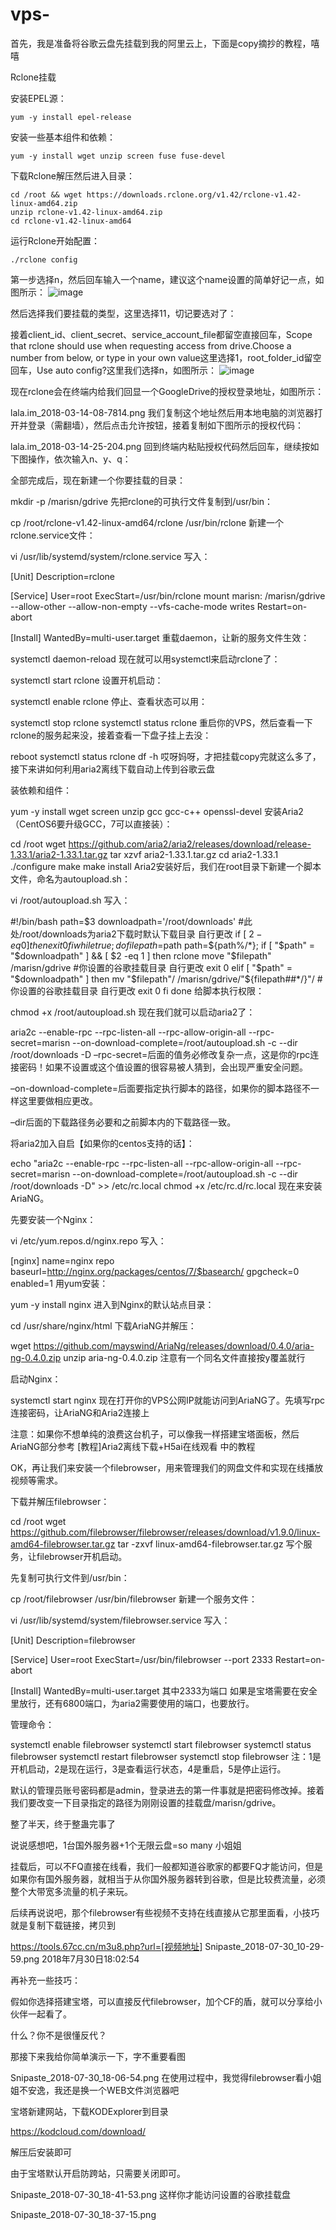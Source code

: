 # vps-
首先，我是准备将谷歌云盘先挂载到我的阿里云上，下面是copy摘抄的教程，嘻嘻

Rclone挂载

安装EPEL源：

    yum -y install epel-release
    
安装一些基本组件和依赖：

    yum -y install wget unzip screen fuse fuse-devel
    
下载Rclone解压然后进入目录：

    cd /root && wget https://downloads.rclone.org/v1.42/rclone-v1.42-linux-amd64.zip
    unzip rclone-v1.42-linux-amd64.zip
    cd rclone-v1.42-linux-amd64
    
运行Rclone开始配置：

    ./rclone config
    
第一步选择n，然后回车输入一个name，建议这个name设置的简单好记一点，如图所示： 
    ![image](https://github.com/suiyuan2012/img-folder/raw/master/3494175083.png)
    
然后选择我们要挂载的类型，这里选择11，切记要选对了：

接着client_id、client_secret、service_account_file都留空直接回车，Scope that rclone should use when requesting access from drive.Choose a number from below, or type in your own value这里选择1，root_folder_id留空回车，Use auto config?这里我们选择n，如图所示：
    ![image](https://github.com/suiyuan2012/img-folder/raw/master/3158608624.png)

现在rclone会在终端内给我们回显一个GoogleDrive的授权登录地址，如图所示：

lala.im_2018-03-14-08-7814.png
我们复制这个地址然后用本地电脑的浏览器打开并登录（需翻墙），然后点击允许按钮，接着复制如下图所示的授权代码：

lala.im_2018-03-14-25-204.png
回到终端内粘贴授权代码然后回车，继续按如下图操作，依次输入n、y、q：

全部完成后，现在新建一个你要挂载的目录：

mkdir -p /marisn/gdrive
先把rclone的可执行文件复制到/usr/bin：

cp /root/rclone-v1.42-linux-amd64/rclone /usr/bin/rclone
新建一个rclone.service文件：

vi /usr/lib/systemd/system/rclone.service
写入：

[Unit]
Description=rclone
    
[Service]
User=root
ExecStart=/usr/bin/rclone mount marisn: /marisn/gdrive --allow-other --allow-non-empty --vfs-cache-mode writes
Restart=on-abort
    
[Install]
WantedBy=multi-user.target
重载daemon，让新的服务文件生效：

systemctl daemon-reload
现在就可以用systemctl来启动rclone了：

systemctl start rclone
设置开机启动：

systemctl enable rclone
停止、查看状态可以用：

systemctl stop rclone
systemctl status rclone
重启你的VPS，然后查看一下rclone的服务起来没，接着查看一下盘子挂上去没：

reboot
systemctl status rclone
df -h
哎呀妈呀，才把挂载copy完就这么多了，接下来讲如何利用aria2离线下载自动上传到谷歌云盘

装依赖和组件：

yum -y install wget screen unzip gcc gcc-c++ openssl-devel
安装Aria2（CentOS6要升级GCC，7可以直接装）：

cd /root
wget https://github.com/aria2/aria2/releases/download/release-1.33.1/aria2-1.33.1.tar.gz
tar xzvf aria2-1.33.1.tar.gz
cd aria2-1.33.1
./configure
make
make install
Aria2安装好后，我们在root目录下新建一个脚本文件，命名为autoupload.sh：

vi /root/autoupload.sh
写入：

#!/bin/bash
path=$3
downloadpath='/root/downloads' #此处/root/downloads为aria2下载时默认下载目录 自行更改
if [ $2 -eq 0 ]
        then
                exit 0
fi
while true; do
filepath=$path
path=${path%/*}; 
if [ "$path" = "$downloadpath" ] && [ $2 -eq 1 ]
    then
    rclone move "$filepath" /marisn/gdrive    #你设置的谷歌挂载目录 自行更改
    exit 0
elif [ "$path" = "$downloadpath" ]
    then
    mv "$filepath"/ /marisn/gdrive/"${filepath##*/}"/  #你设置的谷歌挂载目录 自行更改
    exit 0
fi
done
给脚本执行权限：

chmod +x /root/autoupload.sh
现在我们就可以启动aria2了：

aria2c --enable-rpc --rpc-listen-all --rpc-allow-origin-all --rpc-secret=marisn --on-download-complete=/root/autoupload.sh -c --dir /root/downloads -D
–rpc-secret=后面的值务必修改复杂一点，这是你的rpc连接密码！如果不设置或这个值设置的很容易被人猜到，会出现严重安全问题。

–on-download-complete=后面要指定执行脚本的路径，如果你的脚本路径不一样这里要做相应更改。

–dir后面的下载路径务必要和之前脚本内的下载路径一致。

将aria2加入自启【如果你的centos支持的话】：

echo "aria2c --enable-rpc --rpc-listen-all --rpc-allow-origin-all --rpc-secret=marisn --on-download-complete=/root/autoupload.sh -c --dir /root/downloads -D" >> /etc/rc.local
chmod +x /etc/rc.d/rc.local
现在来安装AriaNG。

先要安装一个Nginx：

vi /etc/yum.repos.d/nginx.repo
写入：

[nginx]
name=nginx repo
baseurl=http://nginx.org/packages/centos/7/$basearch/
gpgcheck=0
enabled=1
用yum安装：

yum -y install nginx
进入到Nginx的默认站点目录：

cd /usr/share/nginx/html
下载AriaNG并解压：

wget https://github.com/mayswind/AriaNg/releases/download/0.4.0/aria-ng-0.4.0.zip
unzip aria-ng-0.4.0.zip
注意有一个同名文件直接按y覆盖就行

启动Nginx：

systemctl start nginx
现在打开你的VPS公网IP就能访问到AriaNG了。先填写rpc连接密码，让AriaNG和Aria2连接上

注意：如果你不想单纯的浪费这台机子，可以像我一样搭建宝塔面板，然后AriaNG部分参考 [教程]Aria2离线下载+H5ai在线观看 中的教程

OK，再让我们来安装一个filebrowser，用来管理我们的网盘文件和实现在线播放视频等需求。

下载并解压filebrowser：

cd /root
wget https://github.com/filebrowser/filebrowser/releases/download/v1.9.0/linux-amd64-filebrowser.tar.gz
tar -zxvf linux-amd64-filebrowser.tar.gz
写个服务，让filebrowser开机启动。

先复制可执行文件到/usr/bin：

cp /root/filebrowser /usr/bin/filebrowser
新建一个服务文件：

vi /usr/lib/systemd/system/filebrowser.service
写入：

[Unit]
Description=filebrowser
    
[Service]
User=root
ExecStart=/usr/bin/filebrowser --port 2333
Restart=on-abort
    
[Install]
WantedBy=multi-user.target
其中2333为端口 如果是宝塔需要在安全里放行，还有6800端口，为aria2需要使用的端口，也要放行。

管理命令：

systemctl enable filebrowser
systemctl start filebrowser
systemctl status filebrowser
systemctl restart filebrowser
systemctl stop filebrowser
注：1是开机启动，2是现在运行，3是查看运行状态，4是重启，5是停止运行。

默认的管理员账号密码都是admin，登录进去的第一件事就是把密码修改掉。接着我们要改变一下目录指定的路径为刚刚设置的挂载盘/marisn/gdrive。

整了半天，终于整蛊完事了

说说感想吧，1台国外服务器+1个无限云盘=so many 小姐姐

挂载后，可以不FQ直接在线看，我们一般都知道谷歌家的都要FQ才能访问，但是如果你有国外服务器，就相当于从你国外服务器转到谷歌，但是比较费流量，必须整个大带宽多流量的机子来玩。

后续再说说吧，那个filebrowser有些视频不支持在线直接从它那里面看，小技巧就是复制下载链接，拷贝到

https://tools.67cc.cn/m3u8.php?url=[视频地址]
Snipaste_2018-07-30_10-29-59.png
2018年7月30日18:02:54

再补充一些技巧：

假如你选择搭建宝塔，可以直接反代filebrowser，加个CF的盾，就可以分享给小伙伴一起看了。

什么？你不是很懂反代？

那接下来我给你简单演示一下，字不重要看图

Snipaste_2018-07-30_18-06-54.png
在使用过程中，我觉得filebrowser看小姐姐不安逸，我还是换一个WEB文件浏览器吧

宝塔新建网站，下载KODExplorer到目录

https://kodcloud.com/download/

解压后安装即可

由于宝塔默认开启防跨站，只需要关闭即可。

Snipaste_2018-07-30_18-41-53.png
这样你才能访问设置的谷歌挂载盘

Snipaste_2018-07-30_18-37-15.png

